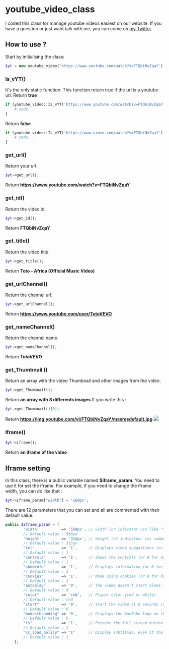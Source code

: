 # youtube_video_class

I coded this class for manage youtube videos easiest on our website.
If you have a question or just want talk with me, you can come on [my Twitter](https://twitter.com/YR72dpi).

## How to use ?
Start by initialising the class:

``` php
$yt = new youtube_video('https://www.youtube.com/watch?v=FTQbiNvZqaY');
```

### Is_vYT()
It's the only static function.
This function return true if the url is a youtube url. 
Return **true**
``` php
if (youtube_video::Is_vYT('https://www.youtube.com/watch?v=FTQbiNvZqaY')) {
	# code...
}
``` 
Return **false**

``` php
if (youtube_video::Is_vYT('https://www.vimeo.com/watch?v=FTQbiNvZqaY')) {
	# code...
}
``` 
### get_url()
Return your url.
``` php
$yt->get_url();
```
Return **https://www.youtube.com/watch?v=FTQbiNvZqaY**

### get_id()
Return the video id.
``` php
$yt->get_id();
```
Return **FTQbiNvZqaY**

### get_title()
Return the video title.
``` php
$yt->get_title();
```
Return **Toto - Africa (Official Music Video)**

### get_urlChannel()
Return the channel url.
``` php
$yt->get_urlChannel();
```
Return **https://www.youtube.com/user/TotoVEVO**

### get_nameChannel()
Return the channel name.
``` php
$yt->get_nameChannel();
```
Return **TotoVEVO**

### get_Thumbnail ()
Return an array with the video Thumbnail and other images from the video.
``` php
$yt->get_Thumbnail();
```
Return **an array with 8 differents images**
If you write this :
``` php
$yt->get_Thumbnail()[0];
```
Return **https://img.youtube.com/vi/FTQbiNvZqaY/maxresdefault.jpg**
![](https://img.youtube.com/vi/FTQbiNvZqaY/maxresdefault.jpg)

### Iframe()
``` php
$yt->iframe();
```
Return **an iframe of the video**

## Iframe setting

In this class, there is a public variable named **$iframe_param**.
You need to use it for set the iframe.
For example, if you need to change the iframe width, you can do like that :
``` php
$yt->iframe_param["width"] = '160px';
```

There are 12 parameters that you can set and all are commented
with their default value.
``` php
public $iframe_param = [
		'width'          => '560px', // width (or indicator css like "%")
		// Default value : 560px
		'height'         => '315px', // height (or indicateur css comme les "%")
		// Default value : 315px
		"rel"            => '1',     // Displays video suggestions (or 0 for don't display)
		// Default value : 1
		"controls"       => '1',     // Shows the controls (or 0 for don't display)
		// Default value : 1
		"showinfo"       => '1',     // Displays information (or 0 for don't display)
		// Default value : 1
		"cookies"        => '1',     // Mode using cookies (or 0 for don't use cookies)
		// Default value : 1
		"autoplay"       => '0',     // The video doesn't start alone (1 to start alone)
		// Default value : 0
		"color"          => 'red',   // Player color (red or white)
		// Default value : red
		"start"          => '0',     // Start the video at 0 seconds (or start at 20 seconds by putting 20)
		// Default value : 0
		"modestbranding" => '0',     // Displays the YouTube logo on the control banner (or 1 to don't display it)
		// Default value : 0
		"fs"             => '1',     // Present the full screen button (or 0 to don't display it)
		// Default value : 1
		"cc_load_policy" => "1"      // Display subtitles, even if the user has disabled them
		// Default value : 1
	];
```
